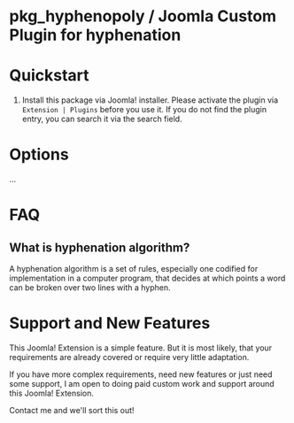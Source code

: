 # pkg_hyphenopoly / Joomla Custom Plugin for hyphenation
 
# Quickstart

1. Install this package via Joomla! installer. 
Please activate the plugin via `Extension | Plugins` before you use it. 
If you do not find the plugin entry, you can search it via the search field.

# Options
...


# FAQ
## What is hyphenation algorithm?
A hyphenation algorithm is a set of rules, especially one codified for implementation in a computer program, that decides at which points a word can be broken over two lines with a hyphen.

# Support and New Features

This Joomla! Extension is a simple feature. But it is most likely, that your requirements are 
already covered or require very little adaptation.

If you have more complex requirements, need new features or just need some support, 
I am open to doing paid custom work and support around this Joomla! Extension. 

Contact me and we'll sort this out!

